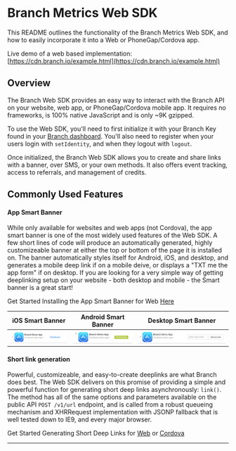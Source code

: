 # Branch Metrics Web SDK

This README outlines the functionality of the Branch Metrics Web SDK, and how to easily incorporate it into a Web or PhoneGap/Cordova app.

Live demo of a web based implementation: [https://cdn.branch.io/example.html](https://cdn.branch.io/example.html)

## Overview

The Branch Web SDK provides an easy way to interact with the Branch API on your website, web app, or PhoneGap/Cordova mobile app. It requires no frameworks, is 100% native JavaScript and is only ~9K gzipped.

To use the Web SDK, you'll need to first initialize it with your Branch Key found in your [Branch dashboard](https://dashboard.branch.io/#/settings). You'll also need to register when your users login with `setIdentity`, and when they logout with `logout`.

Once initialized, the Branch Web SDK allows you to create and share links with a banner, over SMS, or your own methods. It also offers event tracking, access to referrals, and management of credits.

## Commonly Used Features

#### App Smart Banner
While only available for websites and web apps (not Cordova), the app smart banner is one of the most widely used features of the Web SDK. A few short lines of code will produce an automatically generated, highly customizeable banner at either the top or bottom of the page it is installed on. The banner automatically styles itself for Android, iOS, and desktop, and generates a mobile deep link if on a mobile deive, or displays a "TXT me the app form" if on desktop. If you are looking for a very simple way of getting deeplinking setup on your website - both desktop and mobile - the Smart banner is a great start!

Get Started Installing the App Smart Banner for Web [Here](WEB_GUIDE.md#smart-app-sharing-banner)

| iOS Smart Banner | Android Smart Banner | Desktop Smart Banner |
|------------------|----------------------|----------------------|
| ![iOS Smart Banner](docs/images/ios-web-sdk-banner-1.0.0.png) | ![Android Smart Banner](docs/images/android-web-sdk-banner-1.0.0.png) | ![Desktop Smart Banner](docs/images/desktop-web-sdk-banner-1.0.0.png) |

#### Short link generation
Powerful, customizeable, and easy-to-create deeplinks are what Branch does best. The Web SDK delivers on this promise of providing a simple and powerful function for generating short deep links asynchronously: `link()`. The method has all of the same options and parameters available on the public API `POST /v1/url` endpoint, and is called from a robust queueing mechanism and XHRRequest implementation with JSONP fallback that is well tested down to IE9, and every major browser.

Get Started Generating Short Deep Links for [Web](WEB_GUIDE.md#linkdata-callback) or [Cordova](CORDOVA_GUIDE.md#linkdata-callback)

* * *

